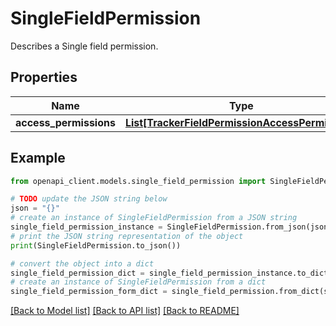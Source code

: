 # SingleFieldPermission

Describes a Single field permission.

## Properties

Name | Type | Description | Notes
------------ | ------------- | ------------- | -------------
**access_permissions** | [**List[TrackerFieldPermissionAccessPermission]**](TrackerFieldPermissionAccessPermission.md) |  | [optional] 

## Example

```python
from openapi_client.models.single_field_permission import SingleFieldPermission

# TODO update the JSON string below
json = "{}"
# create an instance of SingleFieldPermission from a JSON string
single_field_permission_instance = SingleFieldPermission.from_json(json)
# print the JSON string representation of the object
print(SingleFieldPermission.to_json())

# convert the object into a dict
single_field_permission_dict = single_field_permission_instance.to_dict()
# create an instance of SingleFieldPermission from a dict
single_field_permission_form_dict = single_field_permission.from_dict(single_field_permission_dict)
```
[[Back to Model list]](../README.md#documentation-for-models) [[Back to API list]](../README.md#documentation-for-api-endpoints) [[Back to README]](../README.md)


